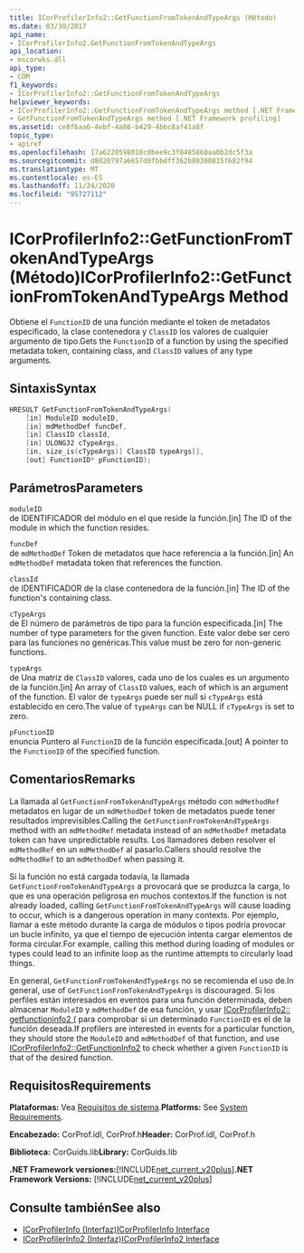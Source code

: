 ```yaml
---
title: ICorProfilerInfo2::GetFunctionFromTokenAndTypeArgs (Método)
ms.date: 03/30/2017
api_name:
- ICorProfilerInfo2.GetFunctionFromTokenAndTypeArgs
api_location:
- mscorwks.dll
api_type:
- COM
f1_keywords:
- ICorProfilerInfo2::GetFunctionFromTokenAndTypeArgs
helpviewer_keywords:
- ICorProfilerInfo2::GetFunctionFromTokenAndTypeArgs method [.NET Framework profiling]
- GetFunctionFromTokenAndTypeArgs method [.NET Framework profiling]
ms.assetid: ce8f6aa6-4ebf-4a86-b429-4bbc8af41a8f
topic_type:
- apiref
ms.openlocfilehash: 17a6220598010c0bee9c3f0485860aa0b2dc5f3a
ms.sourcegitcommit: d8020797a6657d0fbbdff362b80300815f682f94
ms.translationtype: MT
ms.contentlocale: es-ES
ms.lasthandoff: 11/24/2020
ms.locfileid: "95727112"
---
```

# <a name="icorprofilerinfo2getfunctionfromtokenandtypeargs-method"></a><span data-ttu-id="74fde-102">ICorProfilerInfo2::GetFunctionFromTokenAndTypeArgs (Método)</span><span class="sxs-lookup"><span data-stu-id="74fde-102">ICorProfilerInfo2::GetFunctionFromTokenAndTypeArgs Method</span></span>

<span data-ttu-id="74fde-103">Obtiene el `FunctionID` de una función mediante el token de metadatos especificado, la clase contenedora y `ClassID` los valores de cualquier argumento de tipo.</span><span class="sxs-lookup"><span data-stu-id="74fde-103">Gets the `FunctionID` of a function by using the specified metadata token, containing class, and `ClassID` values of any type arguments.</span></span>  
  
## <a name="syntax"></a><span data-ttu-id="74fde-104">Sintaxis</span><span class="sxs-lookup"><span data-stu-id="74fde-104">Syntax</span></span>  
  
```cpp  
HRESULT GetFunctionFromTokenAndTypeArgs(  
    [in] ModuleID moduleID,  
    [in] mdMethodDef funcDef,  
    [in] ClassID classId,  
    [in] ULONG32 cTypeArgs,  
    [in, size_is(cTypeArgs)] ClassID typeArgs[],  
    [out] FunctionID* pFunctionID);  
```  
  
## <a name="parameters"></a><span data-ttu-id="74fde-105">Parámetros</span><span class="sxs-lookup"><span data-stu-id="74fde-105">Parameters</span></span>  

 `moduleID`  
 <span data-ttu-id="74fde-106">de IDENTIFICADOR del módulo en el que reside la función.</span><span class="sxs-lookup"><span data-stu-id="74fde-106">[in] The ID of the module in which the function resides.</span></span>  
  
 `funcDef`  
 <span data-ttu-id="74fde-107">de `mdMethodDef` Token de metadatos que hace referencia a la función.</span><span class="sxs-lookup"><span data-stu-id="74fde-107">[in] An `mdMethodDef` metadata token that references the function.</span></span>  
  
 `classId`  
 <span data-ttu-id="74fde-108">de IDENTIFICADOR de la clase contenedora de la función.</span><span class="sxs-lookup"><span data-stu-id="74fde-108">[in] The ID of the function's containing class.</span></span>  
  
 `cTypeArgs`  
 <span data-ttu-id="74fde-109">de El número de parámetros de tipo para la función especificada.</span><span class="sxs-lookup"><span data-stu-id="74fde-109">[in] The number of type parameters for the given function.</span></span> <span data-ttu-id="74fde-110">Este valor debe ser cero para las funciones no genéricas.</span><span class="sxs-lookup"><span data-stu-id="74fde-110">This value must be zero for non-generic functions.</span></span>  
  
 `typeArgs`  
 <span data-ttu-id="74fde-111">de Una matriz de `ClassID` valores, cada uno de los cuales es un argumento de la función.</span><span class="sxs-lookup"><span data-stu-id="74fde-111">[in] An array of `ClassID` values, each of which is an argument of the function.</span></span> <span data-ttu-id="74fde-112">El valor de `typeArgs` puede ser null si `cTypeArgs` está establecido en cero.</span><span class="sxs-lookup"><span data-stu-id="74fde-112">The value of `typeArgs` can be NULL if `cTypeArgs` is set to zero.</span></span>  
  
 `pFunctionID`  
 <span data-ttu-id="74fde-113">enuncia Puntero al `FunctionID` de la función especificada.</span><span class="sxs-lookup"><span data-stu-id="74fde-113">[out] A pointer to the `FunctionID` of the specified function.</span></span>  
  
## <a name="remarks"></a><span data-ttu-id="74fde-114">Comentarios</span><span class="sxs-lookup"><span data-stu-id="74fde-114">Remarks</span></span>  

 <span data-ttu-id="74fde-115">La llamada al `GetFunctionFromTokenAndTypeArgs` método con `mdMethodRef` metadatos en lugar de un `mdMethodDef` token de metadatos puede tener resultados imprevisibles.</span><span class="sxs-lookup"><span data-stu-id="74fde-115">Calling the `GetFunctionFromTokenAndTypeArgs` method with an `mdMethodRef` metadata instead of an `mdMethodDef` metadata token can have unpredictable results.</span></span> <span data-ttu-id="74fde-116">Los llamadores deben resolver el `mdMethodRef` en un `mdMethodDef` al pasarlo.</span><span class="sxs-lookup"><span data-stu-id="74fde-116">Callers should resolve the `mdMethodRef` to an `mdMethodDef` when passing it.</span></span>  
  
 <span data-ttu-id="74fde-117">Si la función no está cargada todavía, la llamada `GetFunctionFromTokenAndTypeArgs` a provocará que se produzca la carga, lo que es una operación peligrosa en muchos contextos.</span><span class="sxs-lookup"><span data-stu-id="74fde-117">If the function is not already loaded, calling `GetFunctionFromTokenAndTypeArgs` will cause loading to occur, which is a dangerous operation in many contexts.</span></span> <span data-ttu-id="74fde-118">Por ejemplo, llamar a este método durante la carga de módulos o tipos podría provocar un bucle infinito, ya que el tiempo de ejecución intenta cargar elementos de forma circular.</span><span class="sxs-lookup"><span data-stu-id="74fde-118">For example, calling this method during loading of modules or types could lead to an infinite loop as the runtime attempts to circularly load things.</span></span>  
  
 <span data-ttu-id="74fde-119">En general, `GetFunctionFromTokenAndTypeArgs` no se recomienda el uso de.</span><span class="sxs-lookup"><span data-stu-id="74fde-119">In general, use of `GetFunctionFromTokenAndTypeArgs` is discouraged.</span></span> <span data-ttu-id="74fde-120">Si los perfiles están interesados en eventos para una función determinada, deben almacenar `ModuleID` y `mdMethodDef` de esa función, y usar [ICorProfilerInfo2:: getfunctioninfo2 (](icorprofilerinfo2-getfunctioninfo2-method.md) para comprobar si un determinado `FunctionID` es el de la función deseada.</span><span class="sxs-lookup"><span data-stu-id="74fde-120">If profilers are interested in events for a particular function, they should store the `ModuleID` and `mdMethodDef` of that function, and use [ICorProfilerInfo2::GetFunctionInfo2](icorprofilerinfo2-getfunctioninfo2-method.md) to check whether a given `FunctionID` is that of the desired function.</span></span>  
  
## <a name="requirements"></a><span data-ttu-id="74fde-121">Requisitos</span><span class="sxs-lookup"><span data-stu-id="74fde-121">Requirements</span></span>  

 <span data-ttu-id="74fde-122">**Plataformas:** Vea [Requisitos de sistema](../../get-started/system-requirements.md).</span><span class="sxs-lookup"><span data-stu-id="74fde-122">**Platforms:** See [System Requirements](../../get-started/system-requirements.md).</span></span>  
  
 <span data-ttu-id="74fde-123">**Encabezado:** CorProf.idl, CorProf.h</span><span class="sxs-lookup"><span data-stu-id="74fde-123">**Header:** CorProf.idl, CorProf.h</span></span>  
  
 <span data-ttu-id="74fde-124">**Biblioteca:** CorGuids.lib</span><span class="sxs-lookup"><span data-stu-id="74fde-124">**Library:** CorGuids.lib</span></span>  
  
 <span data-ttu-id="74fde-125">**.NET Framework versiones:**[!INCLUDE[net_current_v20plus](../../../../includes/net-current-v20plus-md.md)]</span><span class="sxs-lookup"><span data-stu-id="74fde-125">**.NET Framework Versions:** [!INCLUDE[net_current_v20plus](../../../../includes/net-current-v20plus-md.md)]</span></span>  
  
## <a name="see-also"></a><span data-ttu-id="74fde-126">Consulte también</span><span class="sxs-lookup"><span data-stu-id="74fde-126">See also</span></span>

- [<span data-ttu-id="74fde-127">ICorProfilerInfo (Interfaz)</span><span class="sxs-lookup"><span data-stu-id="74fde-127">ICorProfilerInfo Interface</span></span>](icorprofilerinfo-interface.md)
- [<span data-ttu-id="74fde-128">ICorProfilerInfo2 (Interfaz)</span><span class="sxs-lookup"><span data-stu-id="74fde-128">ICorProfilerInfo2 Interface</span></span>](icorprofilerinfo2-interface.md)
